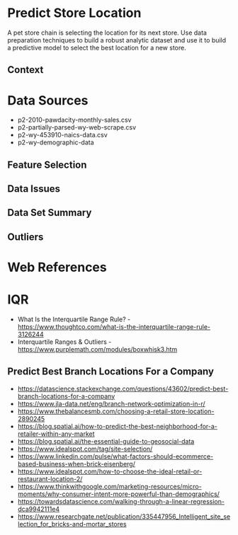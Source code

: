 # Predict Store Location

A pet store chain is selecting the location for its next store. Use data preparation techniques to build a robust analytic dataset and use it to build a predictive model to select the best location for a new store.

## Context

# Data Sources

- p2-2010-pawdacity-monthly-sales.csv
- p2-partially-parsed-wy-web-scrape.csv
- p2-wy-453910-naics-data.csv
- p2-wy-demographic-data

## Feature Selection

## Data Issues

## Data Set Summary

## Outliers

# Web References

# IQR
- What Is the Interquartile Range Rule? - https://www.thoughtco.com/what-is-the-interquartile-range-rule-3126244
- Interquartile Ranges & Outliers - https://www.purplemath.com/modules/boxwhisk3.htm

## Predict Best Branch Locations For a Company
- https://datascience.stackexchange.com/questions/43602/predict-best-branch-locations-for-a-company
- https://www.jla-data.net/eng/branch-network-optimization-in-r/
- https://www.thebalancesmb.com/choosing-a-retail-store-location-2890245
- https://blog.spatial.ai/how-to-predict-the-best-neighborhood-for-a-retailer-within-any-market
- https://blog.spatial.ai/the-essential-guide-to-geosocial-data
- https://www.idealspot.com/tag/site-selection/
- https://www.linkedin.com/pulse/what-factors-should-ecommerce-based-business-when-brick-eisenberg/
- https://www.idealspot.com/how-to-choose-the-ideal-retail-or-restaurant-location-2/
- https://www.thinkwithgoogle.com/marketing-resources/micro-moments/why-consumer-intent-more-powerful-than-demographics/
- https://towardsdatascience.com/walking-through-a-linear-regression-dca9942111e4
- https://www.researchgate.net/publication/335447956_Intelligent_site_selection_for_bricks-and-mortar_stores